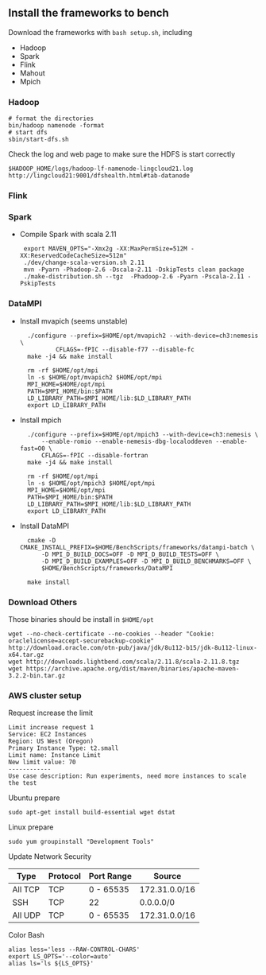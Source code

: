 ## Install the frameworks to bench

Download the frameworks with `bash setup.sh`, including

* Hadoop
* Spark
* Flink
* Mahout
* Mpich

### Hadoop

    # format the directories
    bin/hadoop namenode -format
    # start dfs
    sbin/start-dfs.sh

Check the log and web page to make sure the HDFS is start correctly

    $HADOOP_HOME/logs/hadoop-lf-namenode-lingcloud21.log
    http://lingcloud21:9001/dfshealth.html#tab-datanode

### Flink

### Spark

*  Compile Spark with scala 2.11

        export MAVEN_OPTS="-Xmx2g -XX:MaxPermSize=512M -XX:ReservedCodeCacheSize=512m"
        ./dev/change-scala-version.sh 2.11
        mvn -Pyarn -Phadoop-2.6 -Dscala-2.11 -DskipTests clean package
        ./make-distribution.sh --tgz  -Phadoop-2.6 -Pyarn -Pscala-2.11 -PskipTests

### DataMPI

* Install mvapich (seems unstable)

        ./configure --prefix=$HOME/opt/mvapich2 --with-device=ch3:nemesis \
        	    CFLAGS=-fPIC --disable-f77 --disable-fc
        make -j4 && make install

        rm -rf $HOME/opt/mpi
        ln -s $HOME/opt/mvapich2 $HOME/opt/mpi
        MPI_HOME=$HOME/opt/mpi
        PATH=$MPI_HOME/bin:$PATH
        LD_LIBRARY_PATH=$MPI_HOME/lib:$LD_LIBRARY_PATH
        export LD_LIBRARY_PATH

* Install mpich

        ./configure --prefix=$HOME/opt/mpich3 --with-device=ch3:nemesis \
            --enable-romio --enable-nemesis-dbg-localoddeven --enable-fast=O0 \
            CFLAGS=-fPIC --disable-fortran
        make -j4 && make install

        rm -rf $HOME/opt/mpi
        ln -s $HOME/opt/mpich3 $HOME/opt/mpi
        MPI_HOME=$HOME/opt/mpi
        PATH=$MPI_HOME/bin:$PATH
        LD_LIBRARY_PATH=$MPI_HOME/lib:$LD_LIBRARY_PATH
        export LD_LIBRARY_PATH

* Install DataMPI

        cmake -D CMAKE_INSTALL_PREFIX=$HOME/BenchScripts/frameworks/datampi-batch \
       	    -D MPI_D_BUILD_DOCS=OFF -D MPI_D_BUILD_TESTS=OFF \
       	    -D MPI_D_BUILD_EXAMPLES=OFF -D MPI_D_BUILD_BENCHMARKS=OFF \
       	    $HOME/BenchScripts/frameworks/DataMPI

        make install


### Download Others

Those binaries should be install in `$HOME/opt`

    wget --no-check-certificate --no-cookies --header "Cookie: oraclelicense=accept-securebackup-cookie" http://download.oracle.com/otn-pub/java/jdk/8u112-b15/jdk-8u112-linux-x64.tar.gz
    wget http://downloads.lightbend.com/scala/2.11.8/scala-2.11.8.tgz
    wget https://archive.apache.org/dist/maven/binaries/apache-maven-3.2.2-bin.tar.gz

### AWS cluster setup

Request increase the limit

    Limit increase request 1
    Service: EC2 Instances
    Region: US West (Oregon)
    Primary Instance Type: t2.small
    Limit name: Instance Limit
    New limit value: 70
    ------------
    Use case description: Run experiments, need more instances to scale the test

Ubuntu prepare

    sudo apt-get install build-essential wget dstat

Linux prepare

    sudo yum groupinstall "Development Tools"

Update Network Security


| Type | Protocol | Port Range | Source |
| --- | --- | --- | --- |
| All TCP | TCP | 0 - 65535 | 172.31.0.0/16 |
| SSH | TCP | 22 | 0.0.0.0/0 |
| All UDP | TCP | 0 - 65535 | 172.31.0.0/16 |


Color Bash

    alias less='less --RAW-CONTROL-CHARS'
    export LS_OPTS='--color=auto'
    alias ls='ls ${LS_OPTS}'
